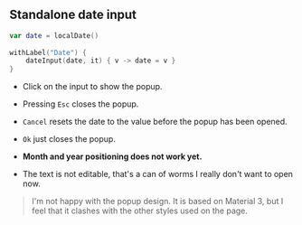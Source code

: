 ## Standalone date input

```kotlin
var date = localDate()
 
withLabel("Date") {
    dateInput(date, it) { v -> date = v }
}
```

* Click on the input to show the popup.
* Pressing `Esc` closes the popup.
* `Cancel` resets the date to the value before the popup has been opened.
* `Ok` just closes the popup.

* **Month and year positioning does not work yet.**
* The text is not editable, that's a can of worms I really don't want to open now.

> I'm not happy with the popup design. It is based on Material 3, but I feel that it clashes with the other styles used on the page.
